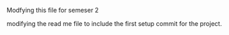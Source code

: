 
Modfying this file for semeser 2

modifying the read me file to include the first setup commit for the project.


